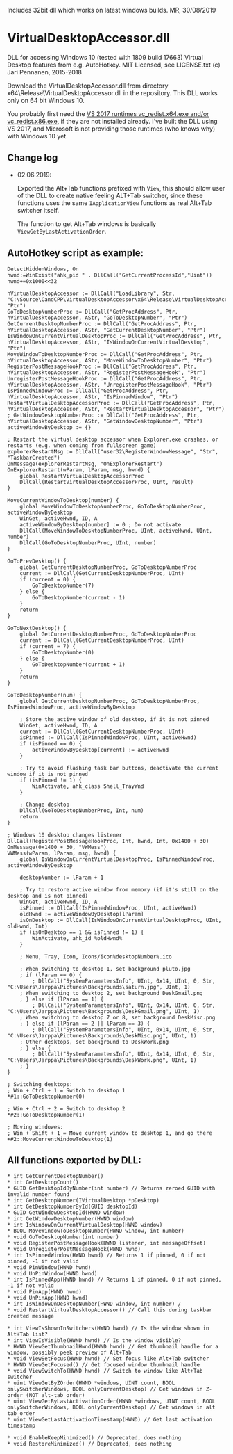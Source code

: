 Includes 32bit dll which works on latest windows builds. MR, 30/08/2019

# VirtualDesktopAccessor.dll

DLL for accessing Windows 10 (tested with 1809 build 17663) Virtual Desktop features from e.g. AutoHotkey. MIT Licensed, see LICENSE.txt (c) Jari Pennanen, 2015-2018

Download the VirtualDesktopAccessor.dll from directory x64\Release\VirtualDesktopAccessor.dll in the repository. This DLL works only on 64 bit Windows 10.

You probably first need the [VS 2017 runtimes vc_redist.x64.exe and/or vc_redist.x86.exe](https://support.microsoft.com/en-us/help/2977003/the-latest-supported-visual-c-downloads), if they are not installed already. I've built the DLL using VS 2017, and Microsoft is not providing those runtimes (who knows why) with Windows 10 yet.

## Change log

* 02.06.2019:
  
  Exported the Alt+Tab functions prefixed with `View`, this should allow user of the DLL to create native feeling ALT+Tab switcher, since these functions uses the same `IApplicationView` functions as real Alt+Tab switcher itself.

  The function to get Alt+Tab windows is basically `ViewGetByLastActivationOrder`.


## AutoHotkey script as example:

```AutoHotkey
DetectHiddenWindows, On
hwnd:=WinExist("ahk_pid " . DllCall("GetCurrentProcessId","Uint"))
hwnd+=0x1000<<32

hVirtualDesktopAccessor := DllCall("LoadLibrary", Str, "C:\Source\CandCPP\VirtualDesktopAccessor\x64\Release\VirtualDesktopAccessor.dll", "Ptr") 
GoToDesktopNumberProc := DllCall("GetProcAddress", Ptr, hVirtualDesktopAccessor, AStr, "GoToDesktopNumber", "Ptr")
GetCurrentDesktopNumberProc := DllCall("GetProcAddress", Ptr, hVirtualDesktopAccessor, AStr, "GetCurrentDesktopNumber", "Ptr")
IsWindowOnCurrentVirtualDesktopProc := DllCall("GetProcAddress", Ptr, hVirtualDesktopAccessor, AStr, "IsWindowOnCurrentVirtualDesktop", "Ptr")
MoveWindowToDesktopNumberProc := DllCall("GetProcAddress", Ptr, hVirtualDesktopAccessor, AStr, "MoveWindowToDesktopNumber", "Ptr")
RegisterPostMessageHookProc := DllCall("GetProcAddress", Ptr, hVirtualDesktopAccessor, AStr, "RegisterPostMessageHook", "Ptr")
UnregisterPostMessageHookProc := DllCall("GetProcAddress", Ptr, hVirtualDesktopAccessor, AStr, "UnregisterPostMessageHook", "Ptr")
IsPinnedWindowProc := DllCall("GetProcAddress", Ptr, hVirtualDesktopAccessor, AStr, "IsPinnedWindow", "Ptr")
RestartVirtualDesktopAccessorProc := DllCall("GetProcAddress", Ptr, hVirtualDesktopAccessor, AStr, "RestartVirtualDesktopAccessor", "Ptr")
; GetWindowDesktopNumberProc := DllCall("GetProcAddress", Ptr, hVirtualDesktopAccessor, AStr, "GetWindowDesktopNumber", "Ptr")
activeWindowByDesktop := {}

; Restart the virtual desktop accessor when Explorer.exe crashes, or restarts (e.g. when coming from fullscreen game)
explorerRestartMsg := DllCall("user32\RegisterWindowMessage", "Str", "TaskbarCreated")
OnMessage(explorerRestartMsg, "OnExplorerRestart")
OnExplorerRestart(wParam, lParam, msg, hwnd) {
    global RestartVirtualDesktopAccessorProc
    DllCall(RestartVirtualDesktopAccessorProc, UInt, result)
}

MoveCurrentWindowToDesktop(number) {
	global MoveWindowToDesktopNumberProc, GoToDesktopNumberProc, activeWindowByDesktop
	WinGet, activeHwnd, ID, A
	activeWindowByDesktop[number] := 0 ; Do not activate
	DllCall(MoveWindowToDesktopNumberProc, UInt, activeHwnd, UInt, number)
	DllCall(GoToDesktopNumberProc, UInt, number)
}

GoToPrevDesktop() {
	global GetCurrentDesktopNumberProc, GoToDesktopNumberProc
	current := DllCall(GetCurrentDesktopNumberProc, UInt)
	if (current = 0) {
		GoToDesktopNumber(7)
	} else {
		GoToDesktopNumber(current - 1)      
	}
	return
}

GoToNextDesktop() {
	global GetCurrentDesktopNumberProc, GoToDesktopNumberProc
	current := DllCall(GetCurrentDesktopNumberProc, UInt)
	if (current = 7) {
		GoToDesktopNumber(0)
	} else {
		GoToDesktopNumber(current + 1)    
	}
	return
}

GoToDesktopNumber(num) {
	global GetCurrentDesktopNumberProc, GoToDesktopNumberProc, IsPinnedWindowProc, activeWindowByDesktop

	; Store the active window of old desktop, if it is not pinned
	WinGet, activeHwnd, ID, A
	current := DllCall(GetCurrentDesktopNumberProc, UInt) 
	isPinned := DllCall(IsPinnedWindowProc, UInt, activeHwnd)
	if (isPinned == 0) {
		activeWindowByDesktop[current] := activeHwnd
	}

	; Try to avoid flashing task bar buttons, deactivate the current window if it is not pinned
	if (isPinned != 1) {
		WinActivate, ahk_class Shell_TrayWnd
	}

	; Change desktop
	DllCall(GoToDesktopNumberProc, Int, num)
	return
}

; Windows 10 desktop changes listener
DllCall(RegisterPostMessageHookProc, Int, hwnd, Int, 0x1400 + 30)
OnMessage(0x1400 + 30, "VWMess")
VWMess(wParam, lParam, msg, hwnd) {
	global IsWindowOnCurrentVirtualDesktopProc, IsPinnedWindowProc, activeWindowByDesktop

	desktopNumber := lParam + 1
	
	; Try to restore active window from memory (if it's still on the desktop and is not pinned)
	WinGet, activeHwnd, ID, A 
	isPinned := DllCall(IsPinnedWindowProc, UInt, activeHwnd)
	oldHwnd := activeWindowByDesktop[lParam]
	isOnDesktop := DllCall(IsWindowOnCurrentVirtualDesktopProc, UInt, oldHwnd, Int)
	if (isOnDesktop == 1 && isPinned != 1) {
		WinActivate, ahk_id %oldHwnd%
	}

	; Menu, Tray, Icon, Icons/icon%desktopNumber%.ico
	
	; When switching to desktop 1, set background pluto.jpg
	; if (lParam == 0) {
		; DllCall("SystemParametersInfo", UInt, 0x14, UInt, 0, Str, "C:\Users\Jarppa\Pictures\Backgrounds\saturn.jpg", UInt, 1)
	; When switching to desktop 2, set background DeskGmail.png
	; } else if (lParam == 1) {
		; DllCall("SystemParametersInfo", UInt, 0x14, UInt, 0, Str, "C:\Users\Jarppa\Pictures\Backgrounds\DeskGmail.png", UInt, 1)
	; When switching to desktop 7 or 8, set background DeskMisc.png
	; } else if (lParam == 2 || lParam == 3) {
		; DllCall("SystemParametersInfo", UInt, 0x14, UInt, 0, Str, "C:\Users\Jarppa\Pictures\Backgrounds\DeskMisc.png", UInt, 1)
	; Other desktops, set background to DeskWork.png
	; } else {
		; DllCall("SystemParametersInfo", UInt, 0x14, UInt, 0, Str, "C:\Users\Jarppa\Pictures\Backgrounds\DeskWork.png", UInt, 1)
	; }
}

; Switching desktops:
; Win + Ctrl + 1 = Switch to desktop 1
*#1::GoToDesktopNumber(0)

; Win + Ctrl + 2 = Switch to desktop 2
*#2::GoToDesktopNumber(1)

; Moving windowes:
; Win + Shift + 1 = Move current window to desktop 1, and go there
+#2::MoveCurrentWindowToDesktop(1)
```

## All functions exported by DLL:

    * int GetCurrentDesktopNumber()
    * int GetDesktopCount()
    * GUID GetDesktopIdByNumber(int number) // Returns zeroed GUID with invalid number found
    * int GetDesktopNumber(IVirtualDesktop *pDesktop) 
    * int GetDesktopNumberById(GUID desktopId)
    * GUID GetWindowDesktopId(HWND window)
    * int GetWindowDesktopNumber(HWND window)
    * int IsWindowOnCurrentVirtualDesktop(HWND window)
    * BOOL MoveWindowToDesktopNumber(HWND window, int number) 
    * void GoToDesktopNumber(int number)
    * void RegisterPostMessageHook(HWND listener, int messageOffset)
    * void UnregisterPostMessageHook(HWND hwnd)
	* int IsPinnedWindow(HWND hwnd) // Returns 1 if pinned, 0 if not pinned, -1 if not valid
	* void PinWindow(HWND hwnd)
	* void UnPinWindow(HWND hwnd)
	* int IsPinnedApp(HWND hwnd) // Returns 1 if pinned, 0 if not pinned, -1 if not valid
	* void PinApp(HWND hwnd)
	* void UnPinApp(HWND hwnd)
	* int IsWindowOnDesktopNumber(HWND window, int number) / 
	* void RestartVirtualDesktopAccessor() // Call this during taskbar created message

	* int ViewIsShownInSwitchers(HWND hwnd) // Is the window shown in Alt+Tab list?
	* int ViewIsVisible(HWND hwnd) // Is the window visible?
	* HWND ViewGetThumbnailHwnd(HWND hwnd) // Get thumbnail handle for a window, possibly peek preview of Alt+Tab
	* void ViewSetFocus(HWND hwnd) // Set focus like Alt+Tab switcher
	* HWND ViewGetFocused() // Get focused window thumbnail handle
	* void ViewSwitchTo(HWND hwnd) // Switch to window like Alt+Tab switcher
	* uint ViewGetByZOrder(HWND *windows, UINT count, BOOL onlySwitcherWindows, BOOL onlyCurrentDesktop) // Get windows in Z-order (NOT alt-tab order)
	* uint ViewGetByLastActivationOrder(HWND *windows, UINT count, BOOL onlySwitcherWindows, BOOL onlyCurrentDesktop) // Get windows in alt tab order
	* uint ViewGetLastActivationTimestamp(HWND) // Get last activation timestamp

	* void EnableKeepMinimized() // Deprecated, does nothing
	* void RestoreMinimized() // Deprecated, does nothing

